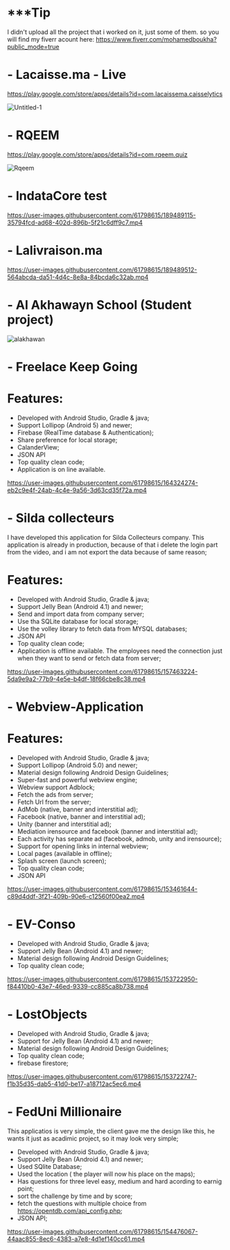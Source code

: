 # ***Tip
I didn't upload all the project that i worked on it, just some of them. so you will find my fiverr acount here: 
https://www.fiverr.com/mohamedboukha?public_mode=true


# - Lacaisse.ma - Live

https://play.google.com/store/apps/details?id=com.lacaissema.caisselytics

![Untitled-1](https://user-images.githubusercontent.com/61798615/189487092-ca6df7bc-5d48-48d7-8903-393f36c63f93.png)

# - RQEEM

https://play.google.com/store/apps/details?id=com.rqeem.quiz

![Rqeem](https://user-images.githubusercontent.com/61798615/189487567-849794a9-90e4-49c6-8e35-987a35392702.png)

# - IndataCore test

https://user-images.githubusercontent.com/61798615/189489115-35794fcd-ad68-402d-896b-5f21c6dff9c7.mp4

# - Lalivraison.ma

https://user-images.githubusercontent.com/61798615/189489512-564abcda-da51-4d4c-8e8a-84bcda6c32ab.mp4

# - Al Akhawayn School (Student project)

![alakhawan](https://user-images.githubusercontent.com/61798615/189488172-e256512d-5068-4fa5-b50a-2c5f942b5557.png)

# - Freelace Keep Going
# Features:
 * Developed with Android Studio, Gradle & java;
 * Support Lollipop (Android 5) and newer;
 * Firebase (RealTime database & Authentication);
 * Share preference for local storage;
 * CalanderView;
 * JSON API
 * Top quality clean code;
 * Application is on line available.

https://user-images.githubusercontent.com/61798615/164324274-eb2c9e4f-24ab-4c4e-9a56-3d63cd35f72a.mp4


# - Silda collecteurs 
I have developed this application for Silda Collecteurs company. This application is already in production, because of that i delete the login part from the video, and i am not export the data because of same reason; 
# Features:
 * Developed with Android Studio, Gradle & java;
 * Support Jelly Bean (Android 4.1) and newer;
 * Send and import data from company server;
 * Use tha SQLite database for local storage;
 * Use the volley library to fetch data from MYSQL databases;
 * JSON API
 * Top quality clean code;
 * Application is offline available. The employees need the connection just when they want to send or fetch data from server;

https://user-images.githubusercontent.com/61798615/157463224-5da9e9a2-77b9-4e5e-b4df-18f66cbe8c38.mp4





# - Webview-Application
# Features:
 * Developed with Android Studio, Gradle & java;
 * Support Lollipop (Android 5.0) and newer;
 * Material design following Android Design Guidelines;
 * Super-fast and powerful webview engine;
 * Webview support Adblock;
 * Fetch the ads from server;
 * Fetch Url from the server;
 * AdMob (native, banner and interstitial ad);
 * Facebook (native, banner and interstitial ad);
 * Unity (banner and interstitial ad);
 * Mediation irensource and facebook (banner and interstitial ad);
 * Each activity has separate ad (facebook, admob, unity and irensource);
 * Support for opening links in internal webview;
 * Local pages (available in offline);
 * Splash screen (launch screen);
 * Top quality clean code;
 * JSON API

https://user-images.githubusercontent.com/61798615/153461644-c89d4ddf-3f21-409b-90e6-c12560f00ea2.mp4

# - EV-Conso
 * Developed with Android Studio, Gradle & java;
 * Support Jelly Bean (Android 4.1) and newer;
 * Material design following Android Design Guidelines;
 * Top quality clean code;

https://user-images.githubusercontent.com/61798615/153722950-f84410b0-43e7-46ed-9339-cc885ca8b738.mp4

# - LostObjects
 * Developed with Android Studio, Gradle & java;
 * Support for   Jelly Bean (Android 4.1) and newer;
 * Material design following Android Design Guidelines;
 * Top quality clean code;
 * firebase firestore;
 
https://user-images.githubusercontent.com/61798615/153722747-f1b35d35-dab5-41d0-be17-a18712ac5ec6.mp4

# - FedUni Millionaire
This applicatios is very simple, the client gave me the design like this, he wants it just as acadimic project, so it may look very simple;
 * Developed with Android Studio, Gradle & java;
 * Support Jelly Bean (Android 4.1) and newer;
 * Used SQlite Database;
 * Used the location ( the player will now his place on the maps);
 * Has questions for three level easy, medium and hard acording to earnig point;
 * sort the challenge by time and by score;
 * fetch the questions with multiple choice from https://opentdb.com/api_config.php;
 * JSON API;

https://user-images.githubusercontent.com/61798615/154476067-44aac855-8ec6-4383-a7e8-4d1ef140cc61.mp4





